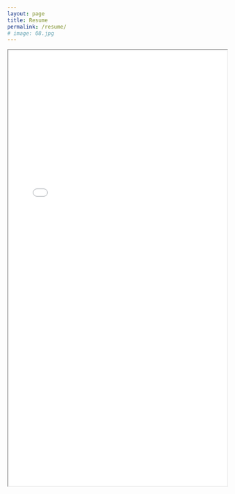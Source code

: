 ```yaml
---
layout: page
title: Resume
permalink: /resume/
# image: 08.jpg
---
```


<iframe src="/zolan/images/Marco_Morales.pdf" width="100%" height="1000px">
</iframe>

<!-- <p align="center">
  <img src="/zolan/images/resume.png" />
</p> -->
